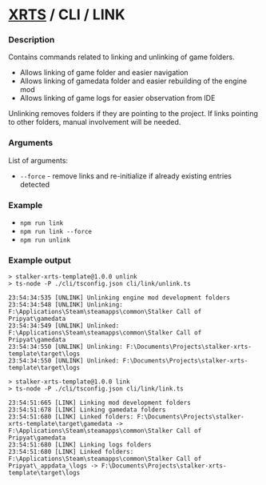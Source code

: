 # [XRTS](../../) / CLI / LINK

### Description

Contains commands related to linking and unlinking of game folders.

- Allows linking of game folder and easier navigation
- Allows linking of gamedata folder and easier rebuilding of the engine mod
- Allows linking of game logs for easier observation from IDE

Unlinking removes folders if they are pointing to the project.
If links pointing to other folders, manual involvement will be needed.

### Arguments

List of arguments:

- `--force` - remove links and re-initialize if already existing entries detected

### Example

- `npm run link`
- `npm run link --force`
- `npm run unlink`

### Example output

```text
> stalker-xrts-template@1.0.0 unlink
> ts-node -P ./cli/tsconfig.json cli/link/unlink.ts

23:54:34:535 [UNLINK] Unlinking engine mod development folders
23:54:34:548 [UNLINK] Unlinking: F:\Applications\Steam\steamapps\common\Stalker Call of Pripyat\gamedata
23:54:34:549 [UNLINK] Unlinked: F:\Applications\Steam\steamapps\common\Stalker Call of Pripyat\gamedata
23:54:34:550 [UNLINK] Unlinking: F:\Documents\Projects\stalker-xrts-template\target\logs
23:54:34:550 [UNLINK] Unlinked: F:\Documents\Projects\stalker-xrts-template\target\logs
```

```text
> stalker-xrts-template@1.0.0 link
> ts-node -P ./cli/tsconfig.json cli/link/link.ts

23:54:51:665 [LINK] Linking mod development folders
23:54:51:678 [LINK] Linking gamedata folders
23:54:51:680 [LINK] Linked folders: F:\Documents\Projects\stalker-xrts-template\target\gamedata -> F:\Applications\Steam\steamapps\common\Stalker Call of Pripyat\gamedata
23:54:51:680 [LINK] Linking logs folders
23:54:51:680 [LINK] Linked folders: F:\Applications\Steam\steamapps\common\Stalker Call of Pripyat\_appdata_\logs -> F:\Documents\Projects\stalker-xrts-template\target\logs
```

